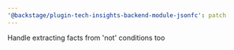 ```yaml
---
'@backstage/plugin-tech-insights-backend-module-jsonfc': patch
---
```


Handle extracting facts from 'not' conditions too
